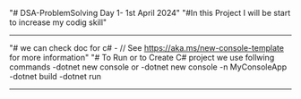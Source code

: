 "# DSA-ProblemSolving Day 1- 1st April 2024"
"#In this Project I will be start to increase my codig skill"

---

"# we can check doc for c# - // See https://aka.ms/new-console-template for more information"
"# To Run or to Create C# project we use follwing commands
-dotnet new console or -dotnet new console -n MyConsoleApp
-dotnet build
-dotnet run

---

